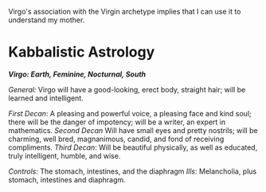 Virgo's association with the Virgin archetype implies that I can use it to understand my mother.

# Kabbalistic Astrology 
***Virgo: Earth, Feminine, Nocturnal, South***

*General:* Virgo will have a good-looking, erect body, straight hair; will be learned and intelligent.

*First Decan*: A pleasing and powerful voice, a pleasing face and kind soul; there will be the danger of impotency; will be a writer, an expert in mathematics.
*Second Decan* Will have small eyes and pretty nostrils; will be charming, well bred, magnanimous, candid, and fond of receiving compliments.
*Third Decan*: Will be beautiful physically, as well as educated, truly intelligent, humble, and wise.

*Controls*: The stomach, intestines, and the diaphragm
*Ills*: Melancholia, plus stomach, intestines and diaphragm.